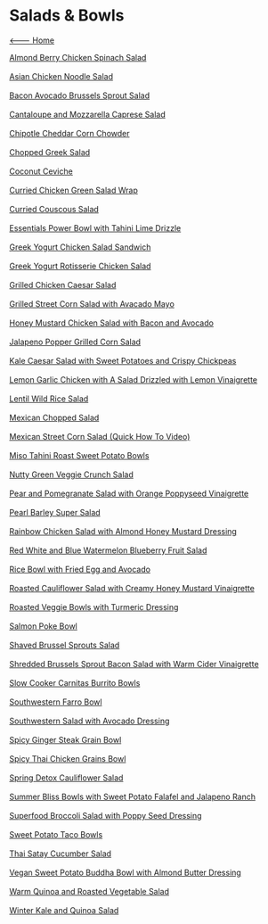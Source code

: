 # Salads & Bowls

[<--- Home](../about.md)

[Almond Berry Chicken Spinach Salad](./almond-berry-chicken-spinach-salad.md)<br><br>
[Asian Chicken Noodle Salad](./asian-chicken-noodle-salad.md)<br><br>
[Bacon Avocado Brussels Sprout Salad](./bacon-avocado-brussels-sprout-salad.md)<br><br>
[Cantaloupe and Mozzarella Caprese Salad](./cantaloupe-and-mozzarella-caprese-salad.md)<br><br>
[Chipotle Cheddar Corn Chowder](./chipotle-cheddar-corn-chowder.md)<br><br>
[Chopped Greek Salad](./chopped-greek-salad.md)<br><br>
[Coconut Ceviche](./coconut-ceviche.md)<br><br>
[Curried Chicken Green Salad Wrap](./curried-chicken-green-salad-wrap.md)<br><br>
[Curried Couscous Salad](./curried-couscous-salad.md)<br><br>
[Essentials Power Bowl with Tahini Lime Drizzle](./essentials-power-bowl-with-tahini-lime-drizzle.md)<br><br>
[Greek Yogurt Chicken Salad Sandwich](./greek-yogurt-chicken-salad-sandwich.md)<br><br>
[Greek Yogurt Rotisserie Chicken Salad](./greek-yogurt-rotisserie-chicken-salad.md)<br><br>
[Grilled Chicken Caesar Salad](./grilled-chicken-caesar-salad.md)<br><br>
[Grilled Street Corn Salad with Avacado Mayo](./grilled-street-corn-salad-with-avacado-mayo.md)<br><br>
[Honey Mustard Chicken Salad with Bacon and Avocado](./honey-mustard-chicken-salad-with-bacon-and-avocado.md)<br><br>
[Jalapeno Popper Grilled Corn Salad](./jalapeno-popper-grilled-corn-salad.md)<br><br>
[Kale Caesar Salad with Sweet Potatoes and Crispy Chickpeas](./kale-caesar-salad-with-sweet-potatoes-and-crispy-chickpeas.md)<br><br>
[Lemon Garlic Chicken with A Salad Drizzled with Lemon Vinaigrette](./lemon-garlic-chicken-with-a-salad-drizzled-with-lemon-vinaigrette.md)<br><br>
[Lentil Wild Rice Salad](./lentil-wild-rice-salad.md)<br><br>
[Mexican Chopped Salad](./mexican-chopped-salad.md)<br><br>
[Mexican Street Corn Salad  (Quick How To Video)](./mexican-street-corn-salad--(quick-how-to-video).md)<br><br>
[Miso Tahini Roast Sweet Potato Bowls](./miso-tahini-roast-sweet-potato-bowls.md)<br><br>
[Nutty Green Veggie Crunch Salad](./nutty-green-veggie-crunch-salad.md)<br><br>
[Pear and Pomegranate Salad with Orange Poppyseed Vinaigrette](./pear-and-pomegranate-salad-with-orange-poppyseed-vinaigrette.md)<br><br>
[Pearl Barley Super Salad](./pearl-barley-super-salad.md)<br><br>
[Rainbow Chicken Salad with Almond Honey Mustard Dressing](./rainbow-chicken-salad-with-almond-honey-mustard-dressing.md)<br><br>
[Red White and Blue Watermelon Blueberry Fruit Salad](./red-white-and-blue-watermelon-blueberry-fruit-salad.md)<br><br>
[Rice Bowl with Fried Egg and Avocado](./rice-bowl-with-fried-egg-and-avocado.md)<br><br>
[Roasted Cauliflower Salad with Creamy Honey Mustard Vinaigrette](./roasted-cauliflower-salad-with-creamy-honey-mustard-vinaigrette.md)<br><br>
[Roasted Veggie Bowls with Turmeric Dressing](./roasted-veggie-bowls-with-turmeric-dressing.md)<br><br>
[Salmon Poke Bowl](./salmon-poke-bowl.md)<br><br>
[Shaved Brussel Sprouts Salad](./shaved-brussel-sprouts-salad.md)<br><br>
[Shredded Brussels Sprout Bacon Salad with Warm Cider Vinaigrette](./shredded-brussels-sprout-bacon-salad-with-warm-cider-vinaigrette.md)<br><br>
[Slow Cooker Carnitas Burrito Bowls](./slow-cooker-carnitas-burrito-bowls.md)<br><br>
[Southwestern Farro Bowl](./southwestern-farro-bowl.md)<br><br>
[Southwestern Salad with Avocado Dressing](./southwestern-salad-with-avocado-dressing.md)<br><br>
[Spicy Ginger Steak Grain Bowl](./spicy-ginger-steak-grain-bowl.md)<br><br>
[Spicy Thai Chicken Grains Bowl](./spicy-thai-chicken-grains-bowl.md)<br><br>
[Spring Detox Cauliflower Salad](./spring-detox-cauliflower-salad.md)<br><br>
[Summer Bliss Bowls with Sweet Potato Falafel and Jalapeno Ranch](./summer-bliss-bowls-with-sweet-potato-falafel-and-jalapeno-ranch.md)<br><br>
[Superfood Broccoli Salad with Poppy Seed Dressing](./superfood-broccoli-salad-with-poppy-seed-dressing.md)<br><br>
[Sweet Potato Taco Bowls](./sweet-potato-taco-bowls.md)<br><br>
[Thai Satay Cucumber Salad](./thai-satay-cucumber-salad.md)<br><br>
[Vegan Sweet Potato Buddha Bowl with Almond Butter Dressing](./vegan-sweet-potato-buddha-bowl-with-almond-butter-dressing.md)<br><br>
[Warm Quinoa and Roasted Vegetable Salad](./warm-quinoa-and-roasted-vegetable-salad.md)<br><br>
[Winter Kale and Quinoa Salad](./winter-kale-and-quinoa-salad.md)<br><br>
